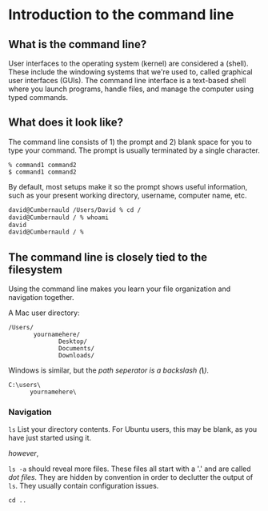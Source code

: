 # Introduction to the command line

## What is the command line?

User interfaces to the operating system (kernel) are considered a (shell). These include the windowing systems that we're used to, called graphical user interfaces
(GUIs).  The command line interface is a text-based shell where you launch programs, handle files, and manage the computer using typed commands.

## What does it look like?

The command line consists of 1) the prompt and 2) blank space for you to type your command. The prompt is usually terminated by a single character.

```
% command1 command2
$ command1 command2
```

By default, most setups make it so the prompt shows useful information, such as your present working directory, username, computer name, etc.

```bash
david@Cumbernauld /Users/David % cd /
david@Cumbernauld / % whoami
david
david@Cumbernauld / % 
```

## The command line is closely tied to the filesystem

Using the command line makes you learn your file organization and navigation together.

A Mac user directory:

```
/Users/
       yournamehere/
              Desktop/
              Documents/
              Downloads/
```

Windows is similar, but the _path seperator is a backslash (**\\**)_.
```
C:\users\
      yournamehere\
```

### Navigation

`ls` List your directory contents. For Ubuntu users, this may be blank, as you have just started using it.

_however_,

`ls -a` should reveal more files. These files all start with a '.' and are called _dot files._ They are hidden by convention in order to declutter the output of `ls`. They usually contain configuration issues.

`cd ..`
